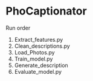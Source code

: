 # PhoCaptionator

Run order
1. Extract_features.py
2. Clean_descriptions.py
3. Load_Photos.py
4. Train_model.py
5. Generate_description
6. Evaluate_model.py
